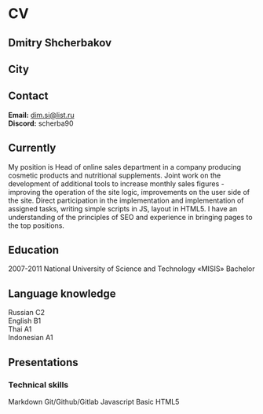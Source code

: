 # **CV**

## **Dmitry Shcherbakov**

## **City**

## **Contact** 
**Email:** dim.si@list.ru  
**Discord:** scherba90  

## **Currently** 
My position is Head of online sales department in a company producing cosmetic products and nutritional supplements. Joint work on the development of additional tools to increase monthly sales figures - improving the operation of the site logic, improvements on the user side of the site. Direct participation in the implementation and implementation of assigned tasks, writing simple scripts in JS, layout in HTML5. I have an understanding of the principles of SEO and experience in bringing pages to the top positions.

## **Education** 
2007-2011 National University of Science and Technology «MISIS» Bachelor

## **Language knowledge**
Russian C2  
English B1  
Thai A1  
Indonesian A1  

## **Presentations**

### **Technical skills** 
Markdown
Git/Github/Gitlab 
Javascript Basic
HTML5